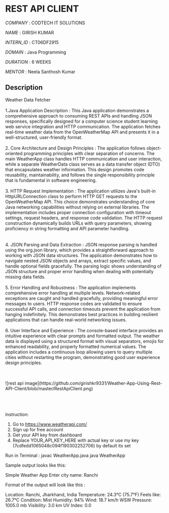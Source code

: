 # REST API CLIENT

*COMPANY* : CODTECH IT SOLUTIONS

*NAME* : GIRISH KUMAR

*INTERN_ID* : CT06DF2915

*DOMAIN* : Java Programming

*DURATION* : 6 WEEKS

*MENTOR* : Neela Santhosh Kumar

## Description

Weather Data Fetcher   <br/><br/>
1.Java Application Description : This Java application demonstrates a comprehensive approach to consuming REST APIs and handling JSON responses, specifically designed for a computer science student learning web service integration and HTTP communication. The application fetches real-time weather data from the OpenWeatherMap API and presents it in a well-structured, user-friendly format.  <br/><br/>
2. Core Architecture and Design Principles : The application follows object-oriented programming principles with clear separation of concerns. The main WeatherApp class handles HTTP communication and user interaction, while a separate WeatherData class serves as a data transfer object (DTO) that encapsulates weather information. This design promotes code reusability, maintainability, and follows the single responsibility principle that is fundamental in software engineering.  <br/><br/>
3. HTTP Request Implementation : The application utilizes Java's built-in HttpURLConnection class to perform HTTP GET requests to the OpenWeatherMap API. This choice demonstrates understanding of core Java networking capabilities without relying on external libraries. The implementation includes proper connection configuration with timeout settings, request headers, and response code validation. The HTTP request construction dynamically builds URLs with query parameters, showing proficiency in string formatting and API parameter handling. <br/><br/>  
4. JSON Parsing and Data Extraction : JSON response parsing is handled using the org.json library, which provides a straightforward approach to working with JSON data structures. The application demonstrates how to navigate nested JSON objects and arrays, extract specific values, and handle optional fields gracefully. The parsing logic shows understanding of JSON structure and proper error handling when dealing with potentially missing data fields.  <br/><br/>
5. Error Handling and Robustness  : The application implements comprehensive error handling at multiple levels. Network-related exceptions are caught and handled gracefully, providing meaningful error messages to users. HTTP response codes are validated to ensure successful API calls, and connection timeouts prevent the application from hanging indefinitely. This demonstrates best practices in building resilient applications that can handle real-world networking issues.  <br/><br/>
6. User Interface and Experience : The console-based interface provides an intuitive experience with clear prompts and formatted output. The weather data is displayed using a structured format with visual separators, emojis for enhanced readability, and properly formatted numerical values. The application includes a continuous loop allowing users to query multiple cities without restarting the program, demonstrating good user experience design principles.  <br/><br/>

<br/>
![rest api image](https://github.com/girishkr9331/Weather-App-Using-Rest-API-Client/blob/master/RestApiClient.png)

  
<br/><br/><br/>
Instruction:
1. Go to https://www.weatherapi.com/
2. Sign up for free account
3. Get your API key from dashboard
4. Replace YOUR_API_KEY_HERE with actual key or use my key (7cdfedd1065048c094f190302252706) by default its set

Run in Terminal  : 
javac WeatherApp.java
java WeatherApp

Sample output looks like this:

Simple Weather App
Enter city name: Ranchi

Format of the output will look like this : 

Location: Ranchi, Jharkhand, India
Temperature: 24.3°C (75.7°F)
Feels like: 26.7°C
Condition: Mist
Humidity: 94%
Wind: 18.7 km/h WSW
Pressure: 1005.0 mb
Visibility: 3.0 km
UV Index: 0.0
